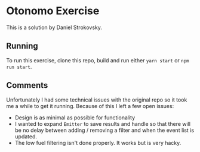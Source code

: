 # Otonomo Exercise

This is a solution by Daniel Strokovsky.

## Running
To run this exercise, clone this repo, build and run either `yarn start` or `npm run start`.

## Comments
Unfortunately I had some technical issues with the original repo so it took me a while to get it running. Because of this I left a few open issues:
* Design is as minimal as possible for functionality
* I wanted to expand `Emitter` to save results and handle so that there will be no delay between adding / removing a filter and when the event list is updated.
* The low fuel filtering isn't done properly. It works but is very hacky.